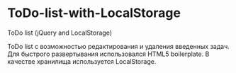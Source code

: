 # ToDo-list-with-LocalStorage
ToDo list (jQuery and LocalStorage)

ToDo list с возможностью редактирования и удаления введенных задач. 
Для быстрого развертывания использовался HTML5 boilerplate. 
В качестве хранилища используется LocalStorage.
